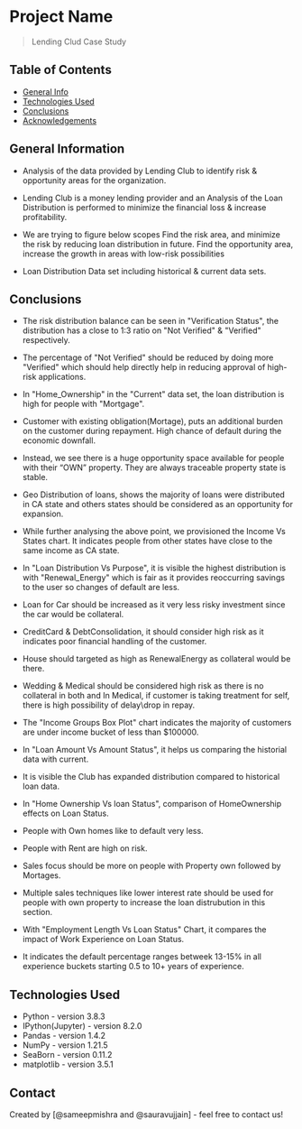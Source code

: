 # Project Name
> Lending Clud Case Study


## Table of Contents
* [General Info](#general-information)
* [Technologies Used](#technologies-used)
* [Conclusions](#conclusions)
* [Acknowledgements](#acknowledgements)

<!-- You can include any other section that is pertinent to your problem -->

## General Information
- Analysis of the data provided by Lending Club to identify risk & opportunity areas for the organization.

- Lending Club is a money lending provider and an Analysis of the Loan Distribution is performed to minimize the financial loss & increase profitability.

- We are trying to figure below scopes
Find the risk area, and minimize the risk by reducing loan distribution in future.
Find the opportunity area, increase the growth in areas with low-risk possibilities

- Loan Distribution Data set including historical & current data sets.

<!-- You don't have to answer all the questions - just the ones relevant to your project. -->

## Conclusions
- The risk distribution balance can be seen in "Verification Status", the distribution has a close to 1:3 ratio on "Not Verified" & "Verified" respectively.
- The percentage of "Not Verified" should be reduced by doing more "Verified" which should help directly help in reducing approval of high-risk applications.

- In "Home_Ownership" in the "Current" data set, the loan distribution is high for people with "Mortgage".
- Customer with existing obligation(Mortage), puts an additional burden on the customer during repayment. High chance of default during the economic downfall.
- Instead, we see there is a huge opportunity space available for people with their “OWN” property. They are always traceable property state is stable.

- Geo Distribution of loans, shows the majority of loans were distributed in CA state and others states should be considered as an opportunity for expansion.
- While further analysing the above point, we provisioned the Income Vs States chart. It indicates people from other states have close to the same income as CA state.

- In "Loan Distribution Vs Purpose", it is visible the highest distribution is with "Renewal_Energy" which is fair as it provides reoccurring savings to the user so changes of default are less.
- Loan for Car should be increased as it very less risky investment since the car would be collateral.
- CreditCard & DebtConsolidation, it should consider high risk as it indicates poor financial handling of the customer.
- House should targeted as high as RenewalEnergy as collateral would be there.
- Wedding & Medical should be considered high risk as there is no collateral in both and In Medical, if customer is taking treatment for self, there is high possibility of delay\drop in repay.

- The "Income Groups Box Plot" chart indicates the majority of customers are under income bucket of less than $100000.

- In "Loan Amount Vs Amount Status", it helps us comparing the historial data with current.
- It is visible the Club has expanded distribution compared to historical loan data.

- In "Home Ownership Vs loan Status", comparison of HomeOwnership effects on Loan Status.
- People with Own homes like to default very less.
- People with Rent are high on risk.
- Sales focus should be more on people with Property own followed by Mortages.
- Multiple sales techniques like lower interest rate should be used for people with own property to increase the loan distrubution in this section.

- With "Employment Length Vs Loan Status" Chart, it compares the impact of Work Experience on Loan Status.
- It indicates the default percentage ranges betweek 13-15% in all experience buckets starting 0.5 to 10+ years of experience.


<!-- You don't have to answer all the questions - just the ones relevant to your project. -->


## Technologies Used
- Python            - version 3.8.3
- IPython(Jupyter)  - version 8.2.0
- Pandas            - version 1.4.2
- NumPy             - version 1.21.5
- SeaBorn           - version 0.11.2
- matplotlib        - version 3.5.1

<!-- As the libraries versions keep on changing, it is recommended to mention the version of library used in this project -->


## Contact
Created by [@sameepmishra and @sauravujjain] - feel free to contact us!


<!-- Optional -->
<!-- ## License -->
<!-- This project is open source and available under the [... License](). -->

<!-- You don't have to include all sections - just the one's relevant to your project -->